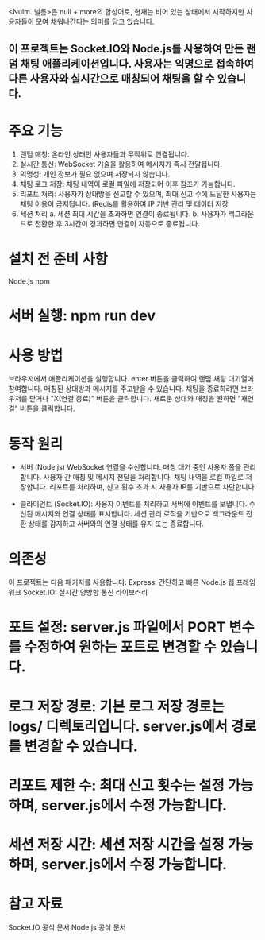 <Nulm. 널름>은 null + more의 합성어로, 
현재는 비어 있는 상태에서 시작하지만 사용자들이 모여 채워나간다는 의미를 담고 있습니다.

이 프로젝트는 Socket.IO와 Node.js를 사용하여 만든 랜덤 채팅 애플리케이션입니다. 
사용자는 익명으로 접속하여 다른 사용자와 실시간으로 매칭되어 채팅을 할 수 있습니다.
------------------------------------------------------------------------
# 주요 기능
1. 랜덤 매칭: 온라인 상태인 사용자들과 무작위로 연결됩니다.
2. 실시간 통신: WebSocket 기술을 활용하여 메시지가 즉시 전달됩니다.
3. 익명성: 개인 정보가 필요 없으며 저장되지 않습니다.
4.  채팅 로그 저장: 채팅 내역이 로컬 파일에 저장되어 이후 참조가 가능합니다.
5. 리포트 처리: 사용자가 상대방을 신고할 수 있으며, 최대 신고 수에 도달한 사용자는 채팅 이용이 금지됩니다. (Redis를 활용하여 IP 기반 관리 및 데이터 저장
6. 세션 처리
   a. 세션 최대 시간을 초과하면 연결이 종료됩니다.
   b. 사용자가 백그라운드로 전환한 후 3시간이 경과하면 연결이 자동으로 종료됩니다.


# 설치 전 준비 사항
Node.js
npm


# 서버 실행: npm run dev


# 사용 방법
브라우저에서 애플리케이션을 실행합니다.
enter 버튼을 클릭하여 랜덤 채팅 대기열에 참여합니다.
매칭된 상대방과 메시지를 주고받을 수 있습니다.
채팅을 종료하려면 브라우저를 닫거나 "X(연결 종료)" 버튼을 클릭합니다.
새로운 상대와 매칭을 원하면 "재연결" 버튼을 클릭합니다. 


# 동작 원리
- 서버 (Node.js)
WebSocket 연결을 수신합니다.
매칭 대기 중인 사용자 풀을 관리합니다.
사용자 간 매칭 및 메시지 전달을 처리합니다.
채팅 내역을 로컬 파일로 저장합니다.
리포트를 처리하며, 신고 횟수 초과 시 사용자 IP를 기반으로 차단합니다.

- 클라이언트 (Socket.IO):
사용자 이벤트를 처리하고 서버에 이벤트를 보냅니다.
수신된 메시지와 연결 상태를 표시합니다.
세션 관리 로직을 기반으로 백그라운드 전환 상태를 감지하고 서버와의 연결 상태를 유지 또는 종료합니다.



# 의존성
이 프로젝트는 다음 패키지를 사용합니다:
Express: 간단하고 빠른 Node.js 웹 프레임워크
Socket.IO: 실시간 양방향 통신 라이브러리



# 포트 설정: server.js 파일에서 PORT 변수를 수정하여 원하는 포트로 변경할 수 있습니다.
# 로그 저장 경로: 기본 로그 저장 경로는 logs/ 디렉토리입니다. server.js에서 경로를 변경할 수 있습니다.
# 리포트 제한 수: 최대 신고 횟수는 설정 가능하며, server.js에서 수정 가능합니다.
# 세션 저장 시간: 세션 저장 시간을 설정 가능하며, server.js에서 수정 가능합니다.


# 참고 자료
Socket.IO 공식 문서
Node.js 공식 문서
